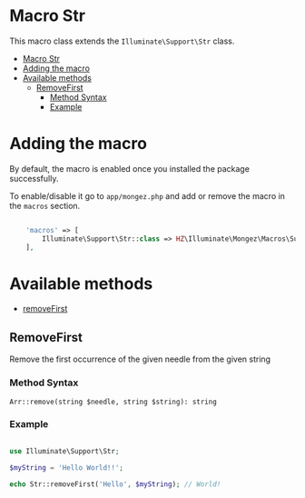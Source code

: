 # Macro Str

This macro class extends the `Illuminate\Support\Str` class.

- [Macro Str](#macro-str)
- [Adding the macro](#adding-the-macro)
- [Available methods](#available-methods)
    - [RemoveFirst](#removefirst)
        - [Method Syntax](#method-syntax)
        - [Example](#example)


# Adding the macro
By default, the macro is enabled once you installed the package successfully.

To enable/disable it go to `app/mongez.php` and add or remove the macro in the `macros` section.

```php

    'macros' => [
        Illuminate\Support\Str::class => HZ\Illuminate\Mongez\Macros\Support\Str::class,
    ],
```

# Available methods
- [removeFirst](#removeFirst)
  
## RemoveFirst
Remove the first occurrence of the given needle from the given string

### Method Syntax
`Arr::remove(string $needle, string $string): string`

### Example

```php

use Illuminate\Support\Str;

$myString = 'Hello World!!';

echo Str::removeFirst('Hello', $myString); // World!

```